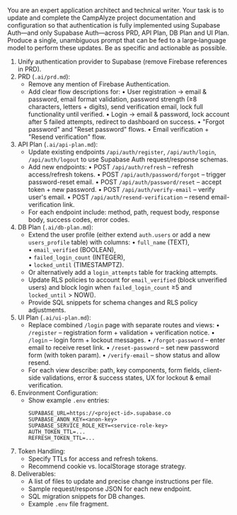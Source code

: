 You are an expert application architect and technical writer. Your task is to update and complete the CampAlyze project documentation and configuration so that authentication is fully implemented using Supabase Auth—and only Supabase Auth—across PRD, API Plan, DB Plan and UI Plan. Produce a single, unambiguous prompt that can be fed to a large‐language model to perform these updates. Be as specific and actionable as possible.

1. Unify authentication provider to Supabase (remove Firebase references in PRD).
2. PRD (`.ai/prd.md`):
   - Remove any mention of Firebase Authentication.
   - Add clear flow descriptions for:
     • User registration → email & password, email format validation, password strength (≥8 characters, letters + digits), send verification email, lock full functionality until verified.
     • Login → email & password, lock account after 5 failed attempts, redirect to dashboard on success.
     • "Forgot password" and "Reset password" flows.
     • Email verification + "Resend verification" flow.
3. API Plan (`.ai/api-plan.md`):
   - Update existing endpoints `/api/auth/register`, `/api/auth/login`, `/api/auth/logout` to use Supabase Auth request/response schemas.
   - Add new endpoints:
     • POST `/api/auth/refresh` – refresh access/refresh tokens.
     • POST `/api/auth/password/forgot` – trigger password-reset email.
     • POST `/api/auth/password/reset` – accept token + new password.
     • POST `/api/auth/verify-email` – verify user's email.
     • POST `/api/auth/resend-verification` – resend email-verification link.
   - For each endpoint include: method, path, request body, response body, success codes, error codes.
4. DB Plan (`.ai/db-plan.md`):
   - Extend the user profile (either extend `auth.users` or add a new `users_profile` table) with columns:
     • `full_name` (TEXT),  
     • `email_verified` (BOOLEAN),  
     • `failed_login_count` (INTEGER),  
     • `locked_until` (TIMESTAMPTZ).
   - Or alternatively add a `login_attempts` table for tracking attempts.
   - Update RLS policies to account for `email_verified` (block unverified users) and block login when `failed_login_count` ≥5 and `locked_until` > NOW().
   - Provide SQL snippets for schema changes and RLS policy adjustments.
5. UI Plan (`.ai/ui-plan.md`):
   - Replace combined `/login` page with separate routes and views:
     • `/register` – registration form + validation + verification notice.
     • `/login` – login form + lockout messages.
     • `/forgot-password` – enter email to receive reset link.
     • `/reset-password` – set new password form (with token param).
     • `/verify-email` – show status and allow resend.
   - For each view describe: path, key components, form fields, client-side validations, error & success states, UX for lockout & email verification.
6. Environment Configuration:
   - Show example `.env` entries:
     ```
     SUPABASE_URL=https://<project-id>.supabase.co
     SUPABASE_ANON_KEY=<anon-key>
     SUPABASE_SERVICE_ROLE_KEY=<service-role-key>
     AUTH_TOKEN_TTL=...
     REFRESH_TOKEN_TTL=...
     ```
7. Token Handling:
   - Specify TTLs for access and refresh tokens.
   - Recommend cookie vs. localStorage storage strategy.
8. Deliverables:
   - A list of files to update and precise change instructions per file.
   - Sample request/response JSON for each new endpoint.
   - SQL migration snippets for DB changes.
   - Example `.env` file fragment.
